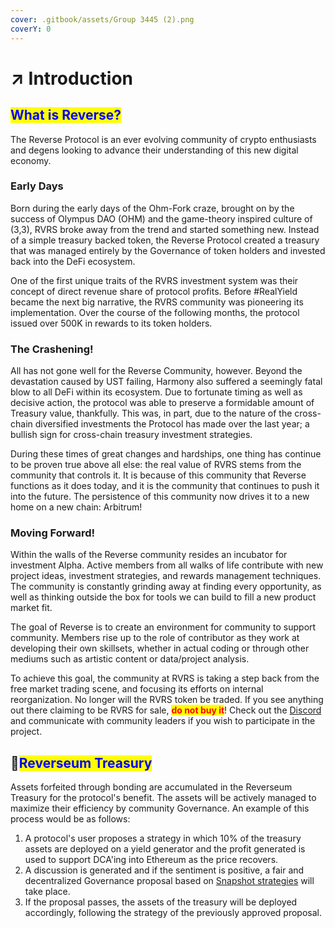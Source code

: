 ```yaml
---
cover: .gitbook/assets/Group 3445 (2).png
coverY: 0
---
```


# ↗ Introduction

## <mark style="color:blue;">What is Reverse?</mark>

The Reverse Protocol is an ever evolving community of crypto enthusiasts and degens looking to advance their understanding of this new digital economy.

### Early Days

Born during the early days of the Ohm-Fork craze, brought on by the success of Olympus DAO (OHM) and the game-theory inspired culture of (3,3), RVRS broke away from the trend and started something new. Instead of a simple treasury backed token, the Reverse Protocol created a treasury that was managed entirely by the Governance of token holders and invested back into the DeFi ecosystem.&#x20;

One of the first unique traits of the RVRS investment system was their concept of direct revenue share of protocol profits. Before #RealYield became the next big narrative, the RVRS community was pioneering its implementation. Over the course of the following months, the protocol issued over 500K in rewards to its token holders.

### The Crashening!

All has not gone well for the Reverse Community, however. Beyond the devastation caused by UST failing, Harmony also suffered a seemingly fatal blow to all DeFi within its ecosystem. Due to fortunate timing as well as decisive action, the protocol was able to preserve a formidable amount of Treasury value, thankfully. This was, in part, due to the nature of the cross-chain diversified investments the Protocol has made over the last year; a bullish sign for cross-chain treasury investment strategies.

During these times of great changes and hardships, one thing has continue to be proven true above all else: the real value of RVRS stems from the community that controls it. It is because of this community that Reverse functions as it does today, and it is the community that continues to push it into the future. The persistence of this community now drives it to a new home on a new chain: Arbitrum!

### Moving Forward!

Within the walls of the Reverse community resides an incubator for investment Alpha. Active members from all walks of life contribute with new project ideas, investment strategies, and rewards management techniques. The community is constantly grinding away at finding every opportunity, as well as thinking outside the box for tools we can build to fill a new product market fit.

The goal of Reverse is to create an environment for community to support community. Members rise up to the role of contributor as they work at developing their own skillsets, whether in actual coding or through other mediums such as artistic content or data/project analysis.

To achieve this goal, the community at RVRS is taking a step back from the free market trading scene, and focusing its efforts on internal reorganization. No longer will the RVRS token be traded. If you see anything out there claiming to be RVRS for sale, <mark style="color:red;">**do not buy it**</mark>! Check out the [Discord ](https://discord.gg/C5YqrQEjdX)and communicate with community leaders if you wish to participate in the project.

## 🏦<mark style="color:blue;">Reverseum Treasury</mark>

Assets forfeited through bonding are accumulated in the Reverseum Treasury for the protocol's benefit. The assets will be actively managed to maximize their efficiency by community Governance. An example of this process would be as follows:

1. A protocol's user proposes a strategy in which 10% of the treasury assets are deployed on a yield generator and the profit generated is used to support DCA'ing into Ethereum as the price recovers.
2. A discussion is generated and if the sentiment is positive, a fair and decentralized Governance proposal based on [Snapshot strategies](https://snapshot.org/#/rvrsprotocol.eth) will take place.
3. If the proposal passes, the assets of the treasury will be deployed accordingly, following the strategy of the previously approved proposal.
